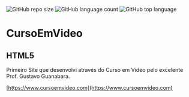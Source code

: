 ![GitHub repo size](https://img.shields.io/github/repo-size/otavioeiji/CursoEmVideo-DesenvolvedorWeb)
![GitHub language count](https://img.shields.io/github/languages/count/otavioeiji/CursoEmVideo-DesenvolvedorWeb)
![GitHub top language](https://img.shields.io/github/languages/top/otavioeiji/CursoEmVideo-DesenvolvedorWeb)
# CursoEmVideo
## HTML5
Primeiro Site que desenvolvi através do Curso em Video pelo excelente Prof. Gustavo Guanabara.

[https://www.cursoemvideo.com](https://www.cursoemvideo.com)
